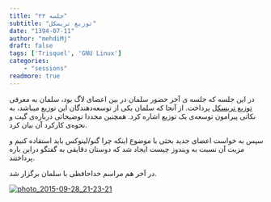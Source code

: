 ```yaml
---
title: "جلسه ۳۳"
subtitle: "توزیع تریسکل"
date: "1394-07-11"
author: "mehdiMj"
draft: false
tags: ['Trisquel', 'GNU Linux']
categories:
    - "sessions"
readmore: true
---
```

در این جلسه که جلسه ی آخر حضور سلمان در بین اعضای لاگ بود، سلمان به معرفی [توزیع تریسکل](https://fa.wikipedia.org/wiki/%D8%AA%D8%B1%DB%8C%D8%B3%DA%A9%D9%84) پرداخت. از آنجا که سلمان یکی از توسعه‌دهندگان این توزیع میباشد، به نکاتی پیرامون توسعه‌ی یک توزیع اشاره کرد. همچنین مجددا توضیحاتی درباره‌ی گیت و نحوه‌ی کارکرد آن بیان کرد.

سپس به خواست اعضای جدید بحثی با موضوع اینکه چرا گنو/لینوکس باید استفاده کنیم و مزیت آن نسبت به ویندوز چیست ایجاد شد که دوستان دقایقی به گفتگو دراین‌ باره پرداختند.

در آخر هم مراسم خداحافظی با سلمان برگزار شد.

[![photo_2015-09-28_21-23-21](/img/8fe79060-fdbb-11e6-86dd-a088b4d860141488289269.6408424.jpg)](/img/8fe79060-fdbb-11e6-86dd-a088b4d860141488289269.6408424.jpg)
